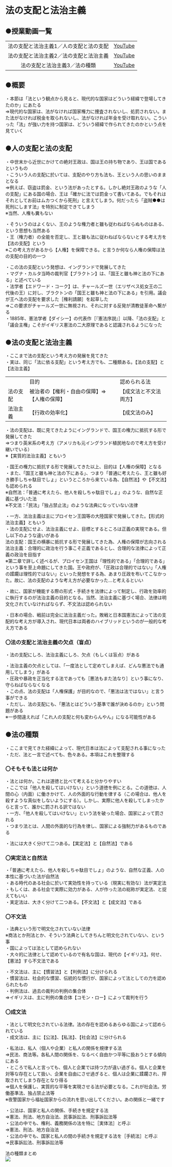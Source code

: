 # 法の支配と法治主義  
## ●授業動画一覧
|||
|:----:|:----:|
|法の支配と法治主義1／人の支配と法の支配|[YouTube](https://youtu.be/r6uq_kiZHV8)|
|法の支配と法治主義2／法の支配と法治主義|[YouTube](https://youtu.be/sj2-v5bAwMI)|
|法の支配と法治主義3／法の種類|[YouTube](https://youtu.be/eWWT0MFhtzM)|

## ●概要
・本節は「法という観点から見ると、現代的な国家はどういう経緯で登場してきたのか」にあたる  
⇒現代的な国家は、法がなければ国家権力に捜査されないし、処罰されない。また法がなければ税金を取られないし、法がなければ年金を受け取れない。こういった「法」が強い力を持つ国家は、どういう経緯で作られてきたのかという点を見ていく  
  
  
## ●人の支配と法の支配  
・中世末から近世にかけての絶対王政は、国は王の持ち物であり、王は国であるというもの  
・こういう人の支配に於いては、支配のやり方も法も、王という人の思いのままとなる  
⇒例えば、窃盗は罰金、という法があったとする。しかし絶対王政のような「人の支配」にある国の場合、王は「確かに法では罰金って書いてある。でもそれはそれとしてお前はムカつくから死刑」と言えてしまう。何だったら「盗賊●●は死刑にします法」を特別に制定できてしまう  
※当然、人権も糞もない  
  
・そういうのはよくない、王のような権力者と雖も従わねばならぬものはある、という思想も当然ある  
・王（権力者）の全能を否定し、王と雖も法に従わねばならないとする考え方を【法の支配】という  
※この考え方があるから【人権】を保障できる。と言うか何なら人権の保障は法の支配の目的の一つ  
  
・この法の支配という発想は、イングランドで発展してきた  
・マグナ・カルタ当時の裁判官【ブラクトン】は、「国王と雖も神と法の下にある」と述べている  
・法学者【エドワード・コーク】は、チャールズ一世（エリザベス処女王の二代後の王）に対し、ブラクトンの「国王と雖も神と法の下にある」を引用。議会が王へ法の支配を要求した［権利請願］を起草した  
⇒この要求がチャールズ一世に無視され、それに対する反発が清教徒革命へ繋がる  
・1885年、憲法学者【ダイシー】の代表作［『憲法序説』］以降、「法の支配」と「議会主権」こそがイギリス憲法の二大原理であると認識されるようになった  
  
  
  
## ●法の支配と法治主義  
・ここまで法の支配という考え方の発展を見てきた  
・実は、同じ「法に依る支配」という考え方でも、二種類ある。【法の支配】と【法治主義】  
  
|        |                                            |                      |  
|--------|--------------------------------------------|----------------------|  
|        |目的                                        |認められる法          |  
|法の支配|被治者の【権利・自由の保障】⇒【人権の保障】|【成文法と不文法両方】|  
|法治主義|【行政の効率化】                            |【成文法のみ】        |  
  
  
・法の支配は、既に見てきたようにイングランドで、国王の権力に抵抗する形で発展してきた  
⇒つまり英米系の考え方（アメリカも元イングランド植民地なので考え方を受け継いでいる）  
※【実質的法治主義】ともいう  
  
・国王の権力に抵抗する形で発展してきた以上、目的は【人権の保障】となる  
・また、「国王と雖も神と法の下にある」、つまり「普通に考えたら、王と雖も好き勝手しちゃ駄目でしょ」というところから来ている為、【自然法】や【不文法】も認められる  
※自然法：「普通に考えたら、他人を殺しちゃ駄目でしょ」のような、自然な正義に基づいた法  
※不文法：「民法」「独占禁止法」のような法典になっていない法律  
  
・一方、法治主義は主にプロイセン王国等の大陸国家で発展してきた。【形式的法治主義】ともいう  
・法の支配にせよ、法治主義にせよ、目標とするところは正義の実現である。但し以下のような違いがある  
法の支配：国王の横暴に抵抗する形で発展してきた為、人権の保障が志向される  
法治主義：合理的に政治を行う事こそ正義であるとし、合理的な法律によって正義の政治を目指す  
※第二章で詳しく述べるが、プロイセン王国は「理性的である」「合理的である」という事を至上命題にしてきた国。王や政府が、「圧政は合理的ではない」「人権の蹂躙は理性的ではない」といった発想をする為、あまり圧政を布いてこなかった。故に、法の支配のような考え方が必要なかった…と考えるといい  
  
・故に、国家が機能する際の形式・手続きを法律によって制定し、行政を効率的に執行するのが法治主義の目的となる。当然、法治主義に基づく場合、法律は明文化されていなければならず、不文法は認められない  
  
・日本の場合、戦前は完全に法治主義だった。敗戦と日本国憲法によって法の支配的な考え方が導入され、現代日本は両者のハイブリッドというのが一般的な考え方である  
  
  
### 〇法の支配と法治主義の欠点（盲点）  
・法の支配にしろ、法治主義にしろ、欠点（もしくは盲点）がある  
  
・法治主義の欠点としては、「一度法として定めてしまえば、どんな悪法でも通用してしまう」がある  
・圧政や暴政を正当化する法であっても［悪法もまた法なり］という事になり、守らねばならなくなる  
・この点、法の支配は「人権保護」が目的なので、「悪法は法ではない」と言う事ができる  
・ただし、法の支配にも、「悪法とはどういう基準で誰が決めるのか」という問題がある  
※一歩間違えれば「これ人の支配と何も変わらんやん」になる可能性がある  
## ●法の種類  
・ここまで見てきた経緯によって、現代日本は法によって支配される事になった  
・ただ、法と一言で述べても、色々ある。本項はこれを整理する  
  
  
### 〇そもそも法とは何か  
・法とは何か。これは道徳と比べて考えると分かりやすい  
・ここでは「他人を殺してはいけない」という道徳を例にとる。この道徳は、人間の心（内面）に働きかけて、人の外面的な行動を律する（この場合は、他人を殺すような真似をしないようにする）。しかし、実際に他人を殺してしまったからと言って、誰かに罰される訳ではない  
・一方、「他人を殺してはいけない」という法を破った場合、国家によって罰される  
・つまり法とは、人間の外面的な行為を律し、国家による強制力があるものである  
  
・法には大きく分けて二つある。【実定法】と【自然法】である  
  
  
### 〇実定法と自然法  
・「普通に考えたら、他人を殺しちゃ駄目でしょ」のような、自然な正義、人の本性に基づいた法が自然法  
・ある時代のある社会に於いて実効性を持っている（現実に有効な）法が実定法  
・もしくは、ある社会で実際に効力がある、人が作った法の総称が実定法、と捉えてもいい  
・実定法は、大きく分けて二つある。【不文法】と【成文法】である  
  
  
### 〇不文法  
・法典という形で明文化されていない法律  
※商法とか刑法とか、そういう法典としてきちんと明文化されていない、という事  
・国によっては法として認められない  
・大々的に法律として認めているので有名な国は、現代の【イギリス】。何せ、【憲法】すら不文法である  
  
・不文法は、主に【慣習法】と【判例法】に分けられる  
・慣習法は、社会的な慣習、伝統的な慣行が、国家によって法としての力を認められたもの  
・判例法は、過去の裁判の判例の集合体  
⇒イギリスは、主に判例の集合体【コモン・ロー】によって裁判を行う  
  
  
  
### 〇成文法  
・法として明文化されている法律。法の存在を認めるあらゆる国によって認められている  
・成文法は、主に【公法】、【私法】、【社会法】に分けられる  
  
・私法は、私人（個人や企業）と私人の関係を規律する法  
⇒民法、商法等。各私人間の関係を、なるべく自由かつ平等に扱おうとする傾向にある  
・ところで私人と言っても、個人と企業では持つ力が違い過ぎる。個人と企業を対等な存在として扱い、企業を自由にさせ過ぎると、個人は企業に蹂躙され、搾取されてしまう存在となり得る  
⇒個人を保護し、実質的な平等を実現させる法が必要となる。これが社会法。労働基準法、独占禁止法等  
※夜警国家から福祉国家からの流れを思い出してください。あの関係と一緒です  
  
・公法は、国家と私人の関係、手続きを規定する法  
⇒憲法、刑法、地方自治法、民事訴訟法、刑事訴訟法等  
・公法の中でも、権利、義務関係の法を特に［実体法］と呼ぶ  
⇒憲法、刑法、地方自治法  
・公法の中でも、国家と私人の間の手続きを規定する法を［手続法］と呼ぶ  
⇒民事訴訟法、刑事訴訟法等  
  
法の種類まとめ  
![](media/image5.png)  
